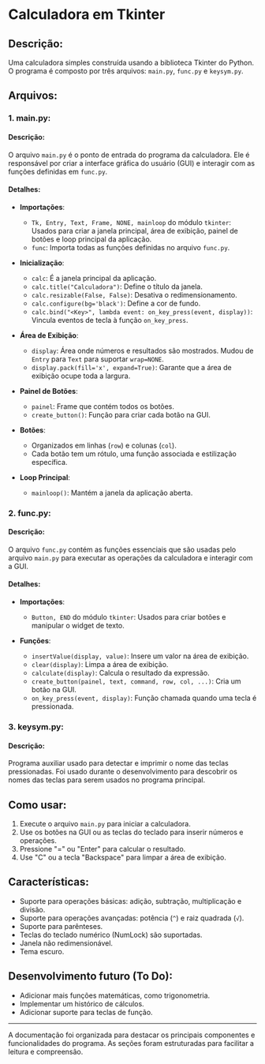 # Calculadora em Tkinter

## Descrição:

Uma calculadora simples construída usando a biblioteca Tkinter do Python. O programa é composto por três arquivos: `main.py`, `func.py` e `keysym.py`.

## Arquivos:

### 1. **main.py**:

#### Descrição:

O arquivo `main.py` é o ponto de entrada do programa da calculadora. Ele é responsável por criar a interface gráfica do usuário (GUI) e interagir com as funções definidas em `func.py`.

#### Detalhes:

- **Importações**:
  - `Tk, Entry, Text, Frame, NONE, mainloop` do módulo `tkinter`: Usados para criar a janela principal, área de exibição, painel de botões e loop principal da aplicação.
  - `func`: Importa todas as funções definidas no arquivo `func.py`.

- **Inicialização**:
  - `calc`: É a janela principal da aplicação.
  - `calc.title("Calculadora")`: Define o título da janela.
  - `calc.resizable(False, False)`: Desativa o redimensionamento.
  - `calc.configure(bg='black')`: Define a cor de fundo.
  - `calc.bind("<Key>", lambda event: on_key_press(event, display))`: Vincula eventos de tecla à função `on_key_press`.

- **Área de Exibição**:
  - `display`: Área onde números e resultados são mostrados. Mudou de `Entry` para `Text` para suportar `wrap=NONE`.
  - `display.pack(fill='x', expand=True)`: Garante que a área de exibição ocupe toda a largura.

- **Painel de Botões**:
  - `painel`: Frame que contém todos os botões.
  - `create_button()`: Função para criar cada botão na GUI.

- **Botões**:
  - Organizados em linhas (`row`) e colunas (`col`).
  - Cada botão tem um rótulo, uma função associada e estilização específica.

- **Loop Principal**:
  - `mainloop()`: Mantém a janela da aplicação aberta.

### 2. **func.py**:

#### Descrição:

O arquivo `func.py` contém as funções essenciais que são usadas pelo arquivo `main.py` para executar as operações da calculadora e interagir com a GUI.

#### Detalhes:

- **Importações**:
  - `Button, END` do módulo `tkinter`: Usados para criar botões e manipular o widget de texto.

- **Funções**:
  - `insertValue(display, value)`: Insere um valor na área de exibição.
  - `clear(display)`: Limpa a área de exibição.
  - `calculate(display)`: Calcula o resultado da expressão.
  - `create_button(painel, text, command, row, col, ...)`: Cria um botão na GUI.
  - `on_key_press(event, display)`: Função chamada quando uma tecla é pressionada.

### 3. **keysym.py**:

#### Descrição:

Programa auxiliar usado para detectar e imprimir o nome das teclas pressionadas. Foi usado durante o desenvolvimento para descobrir os nomes das teclas para serem usados no programa principal.

## Como usar:

1. Execute o arquivo `main.py` para iniciar a calculadora.
2. Use os botões na GUI ou as teclas do teclado para inserir números e operações.
3. Pressione "=" ou "Enter" para calcular o resultado.
4. Use "C" ou a tecla "Backspace" para limpar a área de exibição.

## Características:

- Suporte para operações básicas: adição, subtração, multiplicação e divisão.
- Suporte para operações avançadas: potência (`^`) e raiz quadrada (`√`).
- Suporte para parênteses.
- Teclas do teclado numérico (NumLock) são suportadas.
- Janela não redimensionável.
- Tema escuro.

## Desenvolvimento futuro (To Do):

- Adicionar mais funções matemáticas, como trigonometria.
- Implementar um histórico de cálculos.
- Adicionar suporte para teclas de função.

---

A documentação foi organizada para destacar os principais componentes e funcionalidades do programa. As seções foram estruturadas para facilitar a leitura e compreensão.
